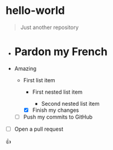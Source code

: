 # hello-world
>Just another repository

- # **Pardon my French** 

- Amazing

  - First list item
    
    - First nested list item
    
      - Second nested list item
        
    - [x] Finish my changes
    
  - [ ] Push my commits to GitHub
  
- [ ] Open a pull request

:+1:
